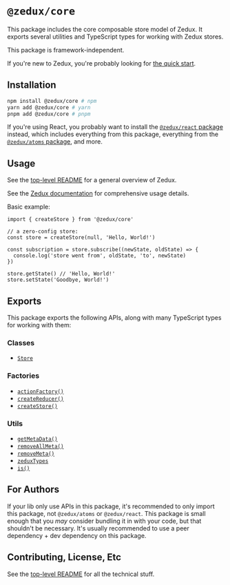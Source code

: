 # `@zedux/core`

This package includes the core composable store model of Zedux. It exports several utilities and TypeScript types for working with Zedux stores.

This package is framework-independent.

If you're new to Zedux, you're probably looking for [the quick start](https://omnistac.github.io/zedux/docs/walkthrough/quick-start).

## Installation

```sh
npm install @zedux/core # npm
yarn add @zedux/core # yarn
pnpm add @zedux/core # pnpm
```

If you're using React, you probably want to install the [`@zedux/react` package](https://www.npmjs.com/package/@zedux/react) instead, which includes everything from this package, everything from the [`@zedux/atoms` package](https://www.npmjs.com/package/@zedux/atoms), and more.

## Usage

See the [top-level README](https://github.com/Omnistac/zedux) for a general overview of Zedux.

See the [Zedux documentation](https://omnistac.github.io/zedux) for comprehensive usage details.

Basic example:

```tsx
import { createStore } from '@zedux/core'

// a zero-config store:
const store = createStore(null, 'Hello, World!')

const subscription = store.subscribe((newState, oldState) => {
  console.log('store went from', oldState, 'to', newState)
})

store.getState() // 'Hello, World!'
store.setState('Goodbye, World!')
```

## Exports

This package exports the following APIs, along with many TypeScript types for working with them:

### Classes

- [`Store`](https://omnistac.github.io/zedux/docs/api/classes/Store)

### Factories

- [`actionFactory()`](https://omnistac.github.io/zedux/docs/api/factories/actionFactory)
- [`createReducer()`](https://omnistac.github.io/zedux/docs/api/factories/createReducer)
- [`createStore()`](https://omnistac.github.io/zedux/docs/api/factories/createStore)

### Utils

- [`getMetaData()`](https://omnistac.github.io/zedux/docs/api/utils/action-chain-utils#getmetadata)
- [`removeAllMeta()`](https://omnistac.github.io/zedux/docs/api/utils/action-chain-utils#removeallmeta)
- [`removeMeta()`](https://omnistac.github.io/zedux/docs/api/utils/action-chain-utils#removemeta)
- [`zeduxTypes`](https://omnistac.github.io/zedux/docs/api/utils/zeduxTypes)
- [`is()`](https://omnistac.github.io/zedux/docs/api/utils/is)

## For Authors

If your lib only use APIs in this package, it's recommended to only import this package, not `@zedux/atoms` or `@zedux/react`. This package is small enough that you _may_ consider bundling it in with your code, but that shouldn't be necessary. It's usually recommended to use a peer dependency + dev dependency on this package.

## Contributing, License, Etc

See the [top-level README](https://github.com/Omnistac/zedux) for all the technical stuff.
